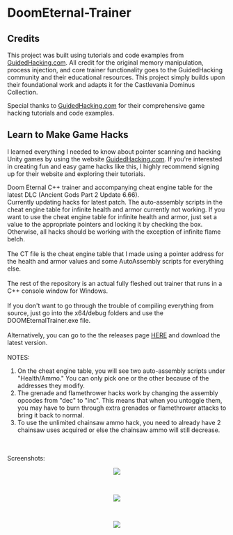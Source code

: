 # DoomEternal-Trainer

## Credits
This project was built using tutorials and code examples from [GuidedHacking.com](https://guidedhacking.com). All credit for the original memory manipulation, process injection, and core trainer functionality goes to the GuidedHacking community and their educational resources. This project simply builds upon their foundational work and adapts it for the Castlevania Dominus Collection.

Special thanks to [GuidedHacking.com](https://guidedhacking.com) for their comprehensive game hacking tutorials and code examples.

## Learn to Make Game Hacks
I learned everything I needed to know about pointer scanning and hacking Unity games by using the website [GuidedHacking.com](https://guidedhacking.com). If you're interested in creating fun and easy game hacks like this, I highly recommend signing up for their website and exploring their tutorials.

Doom Eternal C++ trainer and accompanying cheat engine table for the latest DLC (Ancient Gods Part 2 Update 6.66).
<br>
Currently updating hacks for latest patch. The auto-assembly scripts in the cheat engine table for infinite health and armor currently not working.  If you want to use the cheat engine table for infinite health and armor, just set a value to the appropriate pointers and locking it by checking the box.  Otherwise, all hacks should be working with the exception of infinite flame belch.
<br>
<br>
The CT file is the cheat engine table that I made using a pointer address for the health and armor values and some AutoAssembly scripts for everything else.
<br>
<br>
The rest of the repository is an actual fully fleshed out trainer that runs in a C++ console window for Windows.
<br>
<br>
If you don't want to go through the trouble of compiling everything from source, just go into the x64/debug folders and use the DOOMEternalTrainer.exe file.
<br>
<br>
Alternatively, you can go to the the releases page <a href="https://github.com/iccugs/DoomEternalTrainer/releases">HERE</a> and download the latest version.
<br>
<br>
NOTES:
1. On the cheat engine table, you will see two auto-assembly scripts under "Health/Ammo." You can only pick one or the other because of the addresses they modify.
2. The grenade and flamethrower hacks work by changing the assembly opcodes from "dec" to "inc". This means that when you untoggle them, you may have to burn through extra grenades or flamethrower attacks to bring it back to normal.
3. To use the unlimited chainsaw ammo hack, you need to already have 2 chainsaw uses acquired or else the chainsaw ammo will still decrease.
<br>
<br>
Screenshots:

<p align="center">
  <img src="./screenshots/1.PNG" />
</p>
<br>
<p align="center">
  <img src="./screenshots/2.PNG" />
</p>
<br>
<p align="center">
  <img src="./screenshots/3.PNG" />
</p>